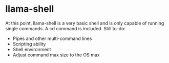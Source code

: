 # llama-shell
At this point, llama-shell is a very basic shell and is only capable of running single commands. A cd command is included. Still to-do:
* Pipes and other multi-command lines
* Scripting ability
* Shell environment
* Adjust command max size to the OS max
